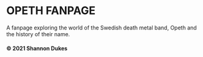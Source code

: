 # OPETH FANPAGE

A fanpage exploring the world of the Swedish death metal band, Opeth and the history of their name. 

#### © 2021 Shannon Dukes 